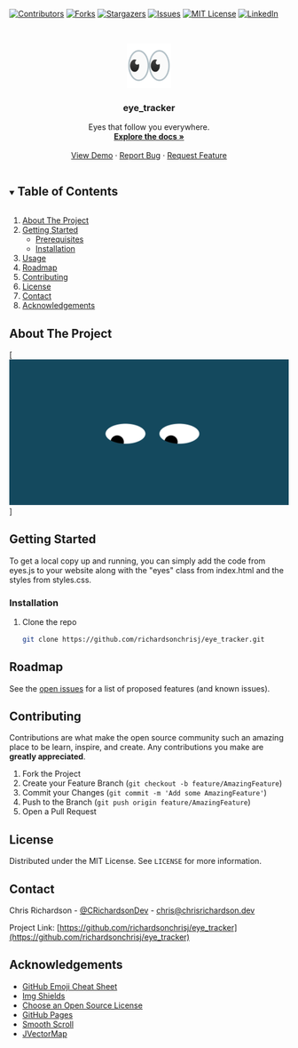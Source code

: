 [![Contributors][contributors-shield]][contributors-url]
[![Forks][forks-shield]][forks-url]
[![Stargazers][stars-shield]][stars-url]
[![Issues][issues-shield]][issues-url]
[![MIT License][license-shield]][license-url]
[![LinkedIn][linkedin-shield]][linkedin-url]

<!-- PROJECT LOGO -->
<br />
<p align="center">
  <a href="https://github.com/richardsonchrisj/eye_tracker">
    <img src="logo.png" alt="Logo" width="80" height="80">
  </a>

  <h3 align="center">eye_tracker</h3>

  <p align="center">
    Eyes that follow you everywhere.
    <br />
    <a href="https://github.com/richardsonchrisj/eye_tracker"><strong>Explore the docs »</strong></a>
    <br />
    <br />
    <a href="https://github.com/richardsonchrisj/eye_tracker">View Demo</a>
    ·
    <a href="https://github.com/richardsonchrisj/eye_tracker/issues">Report Bug</a>
    ·
    <a href="https://github.com/richardsonchrisj/eye_tracker/issues">Request Feature</a>
  </p>
</p>



<!-- TABLE OF CONTENTS -->
<details open="open">
  <summary><h2 style="display: inline-block">Table of Contents</h2></summary>
  <ol>
    <li>
      <a href="#about-the-project">About The Project</a>
   </li>
    <li>
      <a href="#getting-started">Getting Started</a>
      <ul>
        <li><a href="#prerequisites">Prerequisites</a></li>
        <li><a href="#installation">Installation</a></li>
      </ul>
    </li>
    <li><a href="#usage">Usage</a></li>
    <li><a href="#roadmap">Roadmap</a></li>
    <li><a href="#contributing">Contributing</a></li>
    <li><a href="#license">License</a></li>
    <li><a href="#contact">Contact</a></li>
    <li><a href="#acknowledgements">Acknowledgements</a></li>
  </ol>
</details>


<!-- ABOUT THE PROJECT -->
## About The Project

[![Product Name Screen Shot][product-screenshot]]


<!-- GETTING STARTED -->
## Getting Started

To get a local copy up and running, you can simply add the code from eyes.js to your website along with the "eyes" class from index.html and the styles from styles.css.

### Installation

1. Clone the repo
   ```sh
   git clone https://github.com/richardsonchrisj/eye_tracker.git
   ```

<!-- ROADMAP -->
## Roadmap

See the [open issues](https://github.com/richardsonchrisj/eye_tracker/issues) for a list of proposed features (and known issues).

<!-- CONTRIBUTING -->
## Contributing

Contributions are what make the open source community such an amazing place to be learn, inspire, and create. Any contributions you make are **greatly appreciated**.

1. Fork the Project
2. Create your Feature Branch (`git checkout -b feature/AmazingFeature`)
3. Commit your Changes (`git commit -m 'Add some AmazingFeature'`)
4. Push to the Branch (`git push origin feature/AmazingFeature`)
5. Open a Pull Request

<!-- LICENSE -->
## License

Distributed under the MIT License. See `LICENSE` for more information.

<!-- CONTACT -->
## Contact

Chris Richardson - [@CRichardsonDev](https://twitter.com/CRichardsonDev) - chris@chrisrichardson.dev

Project Link: [https://github.com/richardsonchrisj/eye_tracker](https://github.com/richardsonchrisj/eye_tracker)

<!-- ACKNOWLEDGEMENTS -->
## Acknowledgements
* [GitHub Emoji Cheat Sheet](https://www.webpagefx.com/tools/emoji-cheat-sheet)
* [Img Shields](https://shields.io)
* [Choose an Open Source License](https://choosealicense.com)
* [GitHub Pages](https://pages.github.com)
* [Smooth Scroll](https://github.com/cferdinandi/smooth-scroll)
* [JVectorMap](http://jvectormap.com)

<!-- MARKDOWN LINKS & IMAGES -->
<!-- https://www.markdownguide.org/basic-syntax/#reference-style-links -->
[contributors-shield]: https://img.shields.io/github/contributors/richardsonchrisj/eye_tracker.svg?style=for-the-badge
[contributors-url]: https://github.com/richardsonchrisj/eye_tracker/graphs/contributors
[forks-shield]: https://img.shields.io/github/forks/richardsonchrisj/eye_tracker.svg?style=for-the-badge
[forks-url]: https://github.com/richardsonchrisj/eye_tracker/network/members
[stars-shield]: https://img.shields.io/github/stars/richardsonchrisj/eye_tracker.svg?style=for-the-badge
[stars-url]: https://github.com/richardsonchrisj/eye_tracker/stargazers
[issues-shield]: https://img.shields.io/github/issues/richardsonchrisj/eye_tracker.svg?style=for-the-badge
[issues-url]: https://github.com/richardsonchrisj/eye_tracker/issues
[license-shield]: https://img.shields.io/github/license/richardsonchrisj/eye_tracker.svg?style=for-the-badge
[license-url]: https://github.com/richardsonchrisj/eye_tracker/LICENSE.txt
[linkedin-shield]: https://img.shields.io/badge/-LinkedIn-black.svg?style=for-the-badge&logo=linkedin&colorB=555
[linkedin-url]: https://linkedin.com/in/richardsonchrisj
[product-screenshot]: Screenshot.png
